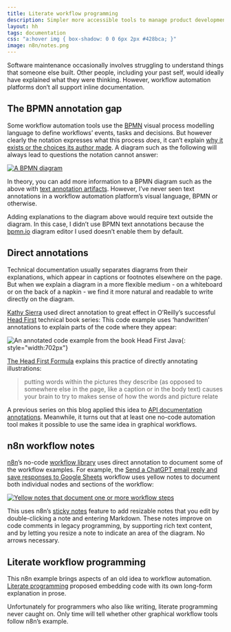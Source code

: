```yaml
---
title: Literate workflow programming
description: Simpler more accessible tools to manage product development
layout: hh
tags: documentation
css: "a:hover img { box-shadow: 0 0 6px 2px #428bca; }"
image: n8n/notes.png
---
```


Software maintenance occasionally involves struggling to understand things that someone else built.
Other people, including your past self, would ideally have explained what they were thinking.
However, workflow automation platforms don’t all support inline documentation.

## The BPMN annotation gap

Some workflow automation tools use the
[BPMN](https://en.wikipedia.org/wiki/Business_Process_Model_and_Notation)
visual process modelling language to define workflows’ events, tasks and decisions.
But however clearly the notation expresses what this process _does_,
it can’t explain [why it exists or the choices its author made](3-kinds-of-good-comments).
A diagram such as the following will always lead to questions the notation cannot answer:

[![A BPMN diagram](n8n/update-spreadsheet.bpmn.svg)](n8n/update-spreadsheet.bpmn.svg)

In theory, you can add more information to a BPMN diagram such as the above with
[text annotation artifacts](https://docs.camunda.io/docs/components/modeler/bpmn/bpmn-coverage/#artifacts).
However, I’ve never seen text annotations in a workflow automation platform’s visual language, BPMN or otherwise.

Adding explanations to the diagram above would require text outside the diagram.
In this case, I didn’t use BPMN text annotations because the
[bpmn.io](https://bpmn.io) diagram editor I used doesn’t enable them by default.

## Direct annotations

Technical documentation usually separates diagrams from their explanations, which appear in captions or footnotes elsewhere on the page.
But when we explain a diagram in a more flexible medium - on a whiteboard or on the back of a napkin - we find it more natural and readable to write directly on the diagram.

[Kathy Sierra](https://en.wikipedia.org/wiki/Kathy_Sierra)
used direct annotation to great effect in O’Reilly’s successful
[Head First](https://en.wikipedia.org/wiki/Head_First_(book_series)) technical book series:
This code example uses ‘handwritten’ annotations to explain parts of the code where they appear:

![An annotated code example from the book Head First Java](head-first-java.jpg){: style="width:702px"}

[The Head First Formula](https://web.archive.org/web/20180219200945/http://www.headfirstlabs.com/readme.php)
explains this practice of directly annotating illustrations:

> putting words within the pictures they describe (as opposed to somewhere else in the page,
> like a caption or in the body text) causes your brain to try to makes sense of how the words and picture relate

A previous series on this blog applied this idea to [API documentation annotations](api-docs-annotations).
Meanwhile, it turns out that at least one no-code automation tool makes it possible to use the same idea in graphical workflows.

## n8n workflow notes

[n8n](https://n8n.io)’s no-code [workflow library](https://n8n.io/workflows/)
uses direct annotation to document some of the workflow examples.
For example, the
[Send a ChatGPT email reply and save responses to Google Sheets](https://n8n.io/workflows/1898-send-a-chatgpt-email-reply-and-save-responses-to-google-sheets/)
workflow uses yellow notes to document both individual nodes and sections of the workflow:

[![Yellow notes that document one or more workflow steps](n8n/notes.webp)](n8n/notes.webp)

This uses n8n’s [sticky notes](https://docs.n8n.io/workflows/components/sticky-notes/)
feature to add resizable notes that you edit by double-clicking a note and entering Markdown.
These notes improve on code comments in legacy programming, by supporting rich text content, and by letting you resize a note to indicate an area of the diagram.
No arrows necessary.

## Literate workflow programming

This n8n example brings aspects of an old idea to workflow automation.
[Literate programming](https://en.wikipedia.org/wiki/Literate_programming)
proposed embedding code with its own long-form explanation in prose.

Unfortunately for programmers who also like writing, literate programming never caught on.
Only time will tell whether other graphical workflow tools follow n8n’s example.
